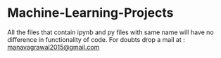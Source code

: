 # Machine-Learning-Projects

All the files that contain ipynb and py files with same name will have no difference in functionality of code.
For doubts drop a mail at : manavagrawal2015@gmail.com

